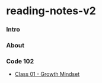 # reading-notes-v2

### Intro

### About

### Code 102

- [Class 01 - Growth Mindset](https://github.com/VMO2020/reading-notes-v2/blob/main/code-102/102class-01.md)
